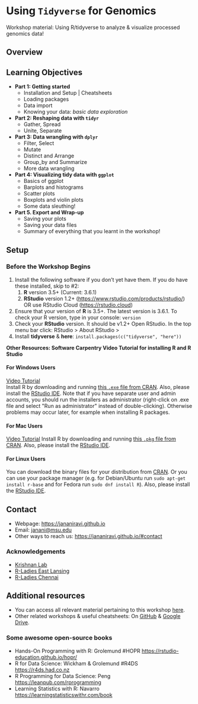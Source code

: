 # Using `Tidyverse` for Genomics
Workshop material: Using R/tidyverse to analyze & visualize processed genomics data!

## Overview

## Learning Objectives
- **Part 1: Getting started**
   - Installation and Setup | Cheatsheets
   - Loading packages
   - Data import
   - Knowing your data: _basic data exploration_
- **Part 2: Reshaping data with `tidyr`**
   - Gather, Spread
   - Unite, Separate
- **Part 3: Data wrangling with `dplyr`**
   - Filter, Select
   - Mutate
   - Distinct and Arrange
   - Group_by and Summarize
   - More data wrangling
- **Part 4: Visualizing tidy data with `ggplot`**
   - Basics of ggplot
   - Barplots and histograms
   - Scatter plots
   - Boxplots and violin plots
   - Some data sleuthing!
- **Part 5. Export and Wrap-up**
   - Saving your plots
   - Saving your data files
   - Summary of everything that you learnt in the workshop!

## Setup
### Before the Workshop Begins
1. Install the following software if you don’t yet have them. If you do have these installed, skip to #2:
   1. **R** version 3.5+ (Current: 3.6.1) 
   2. **RStudio** version 1.2+ (https://www.rstudio.com/products/rstudio/) OR use RStudio Cloud (https://rstudio.cloud)
2. Ensure that your version of **R** is 3.5+. The latest version is 3.6.1.
   To check your R version, type in your console:
   `version`
3. Check your **RStudio** version. It should be v1.2+
Open RStudio. In the top menu bar click: RStudio > About RStudio > 
4. Install **tidyverse** & **here**: `install.packages(c("tidyverse", "here"))`

**Other Resources: Software Carpentry Video Tutorial for installing R and R Studio**

#### For Windows Users
[Video Tutorial](https://www.youtube.com/watch?v=q0PjTAylwoU) <br>
Install R by downloading and running [this `.exe` file from CRAN](https://cran.r-project.org/bin/windows/base/release.htm).
Also, please install the [RStudio IDE](https://www.rstudio.com/products/rstudio/download/#download).
Note that if you have separate user and admin accounts, you should run the installers as administrator (right-click on .exe file and select "Run as administrator" instead of double-clicking).
Otherwise problems may occur later, for example when installing R packages.

#### For Mac Users
[Video Tutorial](https://www.youtube.com/watch?v=5-ly3kyxwEg)
Install R by downloading and running [this `.pkg` file from CRAN](https://cran.r-project.org/bin/macosx/R-latest.pkg).
Also, please install the [RStudio IDE](https://www.rstudio.com/products/rstudio/download/#download).

#### For Linux Users
You can download the binary files for your distribution from [CRAN](https://cran.r-project.org/index.html).
Or you can use your package manager (e.g. for Debian/Ubuntu run `sudo apt-get install r-base` and for Fedora run `sudo dnf install R`).
Also, please install the [RStudio IDE](https://www.rstudio.com/products/rstudio/download/#download).

## Contact
- Webpage: <https://jananiravi.github.io>
- Email: <janani@msu.edu>
- Other ways to reach us: <https://jananiravi.github.io/#contact>

### Acknowledgements
- [Krishnan Lab](https://thekrishnanlab.org)
- [R-Ladies East Lansing](https://rladies-eastlansing.github.io)
- [R-Ladies Chennai](https://meetup.com/rladies-chennai)

## Additional resources
- You can access all relevant material pertaining to this workshop [here](https://jananiravi.github.io/tidyverse-genomics).
- Other related workshops & useful cheatsheets: On [GitHub](http://github.com/rladies-eastlansing) & [Google Drive](http://bit.ly/rlel-meetup-presentations-gd).

### Some awesome open-source books
- Hands-On Programming with R: Grolemund #HOPR https://rstudio-education.github.io/hopr/
- R for Data Science: Wickham & Grolemund #R4DS https://r4ds.had.co.nz
- R Programming for Data Science: Peng https://leanpub.com/rprogramming
- Learning Statistics with R: Navarro https://learningstatisticswithr.com/book

